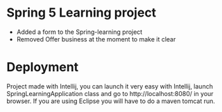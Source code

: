 <a href="https://www.google.com/imgres?imgurl=https%3A%2F%2Fi2.wp.com%2Fcuriotek.com%2Fwp-content%2Fuploads%2F2017%2F06%2FSpring-Logo.png%3Ffit%3D851%252C446%26ssl%3D1&imgrefurl=https%3A%2F%2Fcuriotek.com%2Fjava-que-es-spring%2F&tbnid=xIiRfUEaoQy04M&vet=12ahUKEwj7yYnHvPHoAhUO0oUKHdrTBnAQMygBegUIARDsAQ..i&docid=vZ-mGfOz3Ao1PM&w=851&h=446&q=spring%20framework&client=firefox-b-d&ved=2ahUKEwj7yYnHvPHoAhUO0oUKHdrTBnAQMygBegUIARDsAQ"></a>
# Spring 5 Learning project
- Added a form to the Spring-learning project
- Removed Offer business at the moment to make it clear
# Deployment
Project made with Intellij, you can launch it very easy with Intellij, launch SpringLearningApplication class and go to http://localhost:8080/ in your browser. If you are using Eclipse you will have to do a maven tomcat run.
